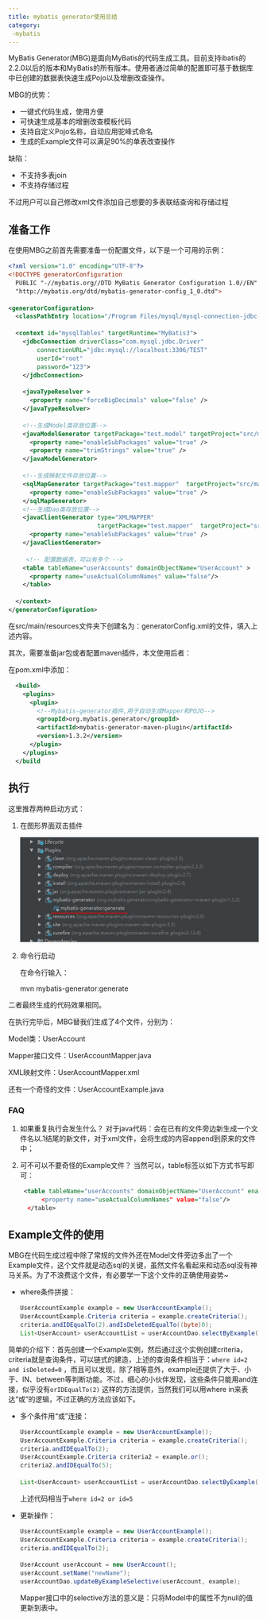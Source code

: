 ```yaml
---
title: mybatis generator使用总结
category:
 -mybatis
---
```


MyBatis Generator(MBG)是面向MyBatis的代码生成工具。目前支持ibatis的2.2.0以后的版本和MyBatis的所有版本。使用者通过简单的配置即可基于数据库中已创建的数据表快速生成Pojo以及增删改查操作。

MBG的优势：

* 一键式代码生成，使用方便
* 可快速生成基本的增删改查模板代码
* 支持自定义Pojo名称，自动应用驼峰式命名
* 生成的Example文件可以满足90%的单表改查操作

缺陷：

* 不支持多表join
* 不支持存储过程

不过用户可以自己修改xml文件添加自己想要的多表联结查询和存储过程

## 准备工作

在使用MBG之前首先需要准备一份配置文件，以下是一个可用的示例：

```xml
<?xml version="1.0" encoding="UTF-8"?>
<!DOCTYPE generatorConfiguration
  PUBLIC "-//mybatis.org//DTD MyBatis Generator Configuration 1.0//EN"
  "http://mybatis.org/dtd/mybatis-generator-config_1_0.dtd">

<generatorConfiguration>
  <classPathEntry location="/Program Files/mysql/mysql-connection-jdbc-5.1.49.jar" />

  <context id="mysqlTables" targetRuntime="MyBatis3">
    <jdbcConnection driverClass="com.mysql.jdbc.Driver"
        connectionURL="jdbc:mysql://localhost:3306/TEST"
        userId="root"
        password="123">
    </jdbcConnection>

    <javaTypeResolver >
      <property name="forceBigDecimals" value="false" />
    </javaTypeResolver>

    <!--生成Model类存放位置-->
    <javaModelGenerator targetPackage="test.model" targetProject="src/main/java">
      <property name="enableSubPackages" value="true" />
      <property name="trimStrings" value="true" />
    </javaModelGenerator>

    <!--生成映射文件存放位置-->
    <sqlMapGenerator targetPackage="test.mapper"  targetProject="src/main/resources">
      <property name="enableSubPackages" value="true" />
    </sqlMapGenerator>
    <!--生成Dao类存放位置-->
    <javaClientGenerator type="XMLMAPPER" 
                         targetPackage="test.mapper"  targetProject="src/main/java">
      <property name="enableSubPackages" value="true" />
    </javaClientGenerator>
    
     <!-- 配置数据表，可以有多个 -->
    <table tableName="userAccounts" domainObjectName="UserAccount" >
      <property name="useActualColumnNames" value="false"/>
    </table>

  </context>
</generatorConfiguration>
```

在src/main/resources文件夹下创建名为：generatorConfig.xml的文件，填入上述内容。

其次，需要准备jar包或者配置maven插件，本文使用后者：

在pom.xml中添加：

```xml
  <build>
    <plugins>
      <plugin>
        <!--Mybatis-generator插件,用于自动生成Mapper和POJO-->
        <groupId>org.mybatis.generator</groupId>
        <artifactId>mybatis-generator-maven-plugin</artifactId>
        <version>1.3.2</version>
      </plugin>
    </plugins>
  </build
```

## 执行

这里推荐两种启动方式：

1. 在图形界面双击插件

   ![mybatis-generator](/assets/images/java/mybatis-generator.JPG)

2. 命令行启动

   在命令行输入：

   mvn mybatis-generator:generate

二者最终生成的代码效果相同。

在执行完毕后，MBG替我们生成了4个文件，分别为：

Model类：UserAccount

Mapper接口文件：UserAccountMapper.java

XML映射文件：UserAccountMapper.xml

还有一个奇怪的文件：UserAccountExample.java

### FAQ

1. 如果重复执行会发生什么？ 对于java代码：会在已有的文件旁边新生成一个文件名以.1结尾的新文件，对于xml文件，会将生成的内容append到原来的文件中；

2. 可不可以不要奇怪的Example文件？ 当然可以，table标签以如下方式书写即可：

   ```xml
    <table tableName="userAccounts" domainObjectName="UserAccount" enableCountByExample="false" enableUpdateByExample="false" enableDeleteByExample="false" enableSelectByExample="false>
         <property name="useActualColumnNames" value="false"/>
     </table>
   ```

## Example文件的使用

MBG在代码生成过程中除了常规的文件外还在Model文件旁边多出了一个Example文件，这个文件就是动态sql的关键，虽然文件名看起来和动态sql没有神马关系。为了不浪费这个文件，有必要学一下这个文件的正确使用姿势~

* where条件拼接：

  ```java
  UserAccountExample example = new UserAccountExample();
  UserAccountExample.Criteria criteria = example.createCriteria();
  criteria.andIDEqualTo(2).andIsDeletedEqualTo((byte)0);
  List<UserAccount> userAccountList = userAccountDao.selectByExample(example);
  ```

简单的介绍下：首先创建一个Example实例，然后通过这个实例创建criteria，criteria就是查询条件，可以链式的建造，上述的查询条件相当于：`where id=2 and isDeleted=0` ，而且可以发现，除了相等意外，example还提供了大于、小于、IN、between等判断功能。不过，细心的小伙伴发现，这些条件只能用and连接，似乎没有`orIDEqualTo(2)` 这样的方法提供，当然我们可以用where in来表达“或”的逻辑，不过正确的方法应该如下。

* 多个条件用“或”连接：

  ```java
  UserAccountExample example = new UserAccountExample();
  UserAccountExample.Criteria criteria = example.createCriteria();
  criteria.andIDEqualTo(2);
  UserAccountExample.Criteria criteria2 = example.or();
  criteria2.andIDEqualTo(5);
  
  List<UserAccount> userAccountList = userAccountDao.selectByExample(example);
  ```

  上述代码相当于`where id=2 or id=5` 

* 更新操作：

  ```java
  UserAccountExample example = new UserAccountExample();
  UserAccountExample.Criteria criteria = example.createCriteria();
  criteria.andIDEqualTo(2);
  
  UserAccount userAccount = new UserAccount();
  userAccount.setName("newName");
  userAccountDao.updateByExampleSelective(userAccount, example);
  ```

  Mapper接口中的selective方法的意义是：只将Model中的属性不为null的值更新到表中。